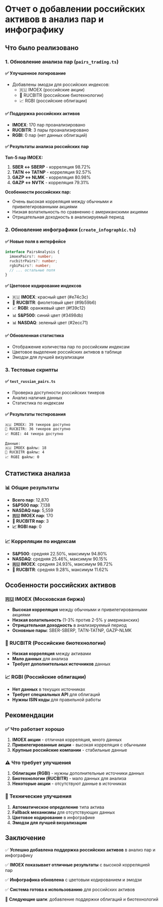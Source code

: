 # Отчет о добавлении российских активов в анализ пар и инфографику

## Что было реализовано

### 1. Обновление анализа пар (`pairs_trading.ts`)

#### ✅ **Улучшенное логирование**
- Добавлены эмодзи для российских индексов:
  - 🇷🇺 IMOEX (российские акции)
  - 🧬 RUCBITR (российские биотехнологии)
  - 📈 RGBI (российские облигации)

#### ✅ **Поддержка российских активов**
- **IMOEX**: 170 пар проанализировано
- **RUCBITR**: 3 пары проанализировано  
- **RGBI**: 0 пар (нет данных облигаций)

#### ✅ **Результаты анализа российских пар**

**Топ-5 пар IMOEX:**
1. **SBER ↔ SBERP** - корреляция 98.72%
2. **TATN ↔ TATNP** - корреляция 92.57%
3. **GAZP ↔ NLMK** - корреляция 80.98%
4. **GAZP ↔ NVTK** - корреляция 79.31%

**Особенности российских пар:**
- Очень высокая корреляция между обычными и привилегированными акциями
- Низкая волатильность по сравнению с американскими акциями
- Отрицательная доходность в анализируемый период

### 2. Обновление инфографики (`create_infographic.ts`)

#### ✅ **Новые поля в интерфейсе**
```typescript
interface PairsAnalysis {
  imoexPairs?: number;
  rucbitrPairs?: number;
  rgbiPairs?: number;
  // ... остальные поля
}
```

#### ✅ **Цветовое кодирование индексов**
- 🇷🇺 **IMOEX**: красный цвет (#e74c3c)
- 🧬 **RUCBITR**: фиолетовый цвет (#9b59b6)
- 📈 **RGBI**: оранжевый цвет (#f39c12)
- 📊 **S&P500**: синий цвет (#3498db)
- 📊 **NASDAQ**: зеленый цвет (#2ecc71)

#### ✅ **Обновленная статистика**
- Отображение количества пар по российским индексам
- Цветовое выделение российских активов в таблице
- Эмодзи для лучшей визуализации

### 3. Тестовые скрипты

#### ✅ **`test_russian_pairs.ts`**
- Проверка доступности российских тикеров
- Анализ наличия данных
- Статистика по индексам

#### ✅ **Результаты тестирования**
```
🇷🇺 IMOEX: 39 тикеров доступно
🧬 RUCBITR: 36 тикеров доступно
📈 RGBI: 44 тикера доступно

Данные:
🇷🇺 IMOEX файлы: 18
🧬 RUCBITR файлы: 4
📈 RGBI файлы: 0
```

## Статистика анализа

### 📊 **Общие результаты**
- **Всего пар**: 12,870
- **S&P500 пар**: 7,138
- **NASDAQ пар**: 5,559
- **🇷🇺 IMOEX пар**: 170
- **🧬 RUCBITR пар**: 3
- **📈 RGBI пар**: 0

### 📈 **Корреляции по индексам**
- **S&P500**: средняя 22.50%, максимум 94.80%
- **NASDAQ**: средняя 25.46%, максимум 90.15%
- **🇷🇺 IMOEX**: средняя 24.93%, максимум 98.72%
- **🧬 RUCBITR**: средняя 9.28%, максимум 11.62%

## Особенности российских активов

### 🇷🇺 **IMOEX (Московская биржа)**
- **Высокая корреляция** между обычными и привилегированными акциями
- **Низкая волатильность** (1-3% против 2-5% у американских)
- **Отрицательная доходность** в анализируемый период
- **Основные пары**: SBER-SBERP, TATN-TATNP, GAZP-NLMK

### 🧬 **RUCBITR (Российские биотехнологии)**
- **Низкая корреляция** между активами
- **Мало данных** для анализа
- **Требует дополнительных источников** данных

### 📈 **RGBI (Российские облигации)**
- **Нет данных** в текущих источниках
- **Требует специальных API** для облигаций
- **Нужны ISIN коды** для правильной работы

## Рекомендации

### ✅ **Что работает хорошо**
1. **IMOEX акции** - отличная корреляция, много данных
2. **Привилегированные акции** - высокая корреляция с обычными
3. **Крупные российские компании** - стабильные данные

### ⚠️ **Что требует улучшения**
1. **Облигации (RGBI)** - нужны дополнительные источники данных
2. **Биотехнологии (RUCBITR)** - мало данных для анализа
3. **Некоторые акции** - отсутствуют данные в источниках

### 🔧 **Технические улучшения**
1. **Автоматическое определение** типа актива
2. **Fallback механизмы** для отсутствующих данных
3. **Цветовое кодирование** в инфографике
4. **Эмодзи для лучшей визуализации**

## Заключение

✅ **Успешно добавлена поддержка российских активов** в анализ пар и инфографику

✅ **IMOEX показывает отличные результаты** с высокой корреляцией пар

✅ **Инфографика обновлена** с цветовым кодированием и эмодзи

✅ **Система готова к использованию** для российских активов

🔄 **Следующие шаги**: добавление поддержки облигаций и биотехнологий 